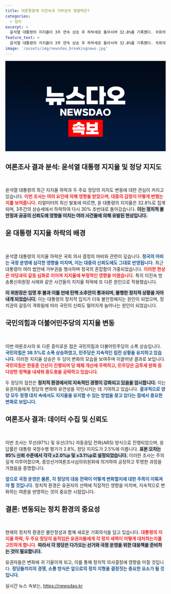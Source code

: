 ```yaml
---
title: 여론풍향계 이진숙과 거부권의 영향력은?
categories:
  - 정치
excerpt: >
  윤석열 대통령의 지지율이 3주 연속 상승 후 하락세로 돌아서며 32.8%를 기록했다. 국회의 거부권 정국과 방송통신위원장 탄핵 소추가 주요 원인으로, 국민의힘과 민주당은 각각 38.5%와 36.3%로 접전을 이어간다. 변화를 모색하는 양당의 정치적 동향이 주목된다.
feature_text: >
  윤석열 대통령의 지지율이 3주 연속 상승 후 하락세로 돌아서며 32.8%를 기록했다. 국회의 거부권 정국과 방송통신위원장 탄핵 소추가 주요 원인으로, 국민의힘과 민주당은 각각 38.5%와 36.3%로 접전을 이어간다. 변화를 모색하는 양당의 정치적 동향이 주목된다.
image: '/assets/img/newsdao_breakingnews.jpg'
---
```


<p><img src="/assets/img/newsdao_breakingnews.jpg" alt="ranknews 속보" /></p>

<h2 data-ke-size="size26">여론조사 결과 분석: 윤석열 대통령 지지율 및 정당 지지도</h2>

<p data-ke-size="size16">&nbsp;</p>

<p>윤석열 대통령의 최근 지지율 하락과 두 주요 정당의 지지도 변동에 대한 관심이 커지고 있습니다. <b><span style="color: #ee2323;">이번 조사는 여러 요인에 의해 영향을 받았으며, 대중의 감정이 어떻게 변했는지를 보여줍니다.</span></b> 리얼미터의 최신 발표에 따르면, 윤 대통령의 지지율은 32.8%로 집계되며, 3주간의 상승세에서 하락하여 다시 30% 초반대로 돌아갔습니다. <b><span style="background-color: #21538527;">이는 정치적 불안정과 공공의 신뢰도에 영향을 미치는 여러 사건들에 의해 유발된 현상입니다.</span></b></p>

<h2 data-ke-size="size26">윤 대통령 지지율 하락의 배경</h2>

<p data-ke-size="size16">&nbsp;</p>

<p>윤석열 대통령의 지지율 하락은 국회 의사 결정의 마비와 관련이 깊습니다. <b><span style="color: #1a5490;">정국의 마비는 국정 운영에 심각한 영향을 미치며, 이는 대중의 신뢰도에도 그대로 반영됩니다.</span></b> 최근 대통령이 여러 법안에 거부권을 행사하며 정국의 혼잡함이 가중되었습니다. <b><span style="color: #ee2323;">이러한 현상은 야당과의 갈등 심화로 이어져 지지율에 부정적인 영향을 미쳤습니다.</span></b> 특히 이진숙 방송통신위원장 사례와 같은 사건들이 지지율 하락에 또 다른 원인으로 작용했습니다.</p>

<p><b><span style="background-color: #21538527;">이 위원장은 임명 후 불과 이틀 만에 탄핵 소추안이 통과되며, 불행한 정치적 상황을 자아내게 되었습니다.</span></b> 이는 대통령의 정치적 입지가 더욱 불안정해지는 원인이 되었으며, 정치권의 갈등이 격화됨에 따라 국민의 신뢰도 떨어지게 늘어나는 원인이 되었습니다.</p>

<h2 data-ke-size="size26">국민의힘과 더불어민주당의 지지율 변동</h2>

<p data-ke-size="size16">&nbsp;</p>

<p>이번 여론조사의 또 다른 흥미로운 점은 국민의힘과 더불어민주당의 소폭 상승입니다. <b><span style="color: #1a5490;">국민의힘은 38.5%로 소폭 상승하였고, 민주당은 지속적인 접전 상황을 유지하고 있습니다.</span></b> 이러한 지지율 상승은 두 당이 변화의 모습을 보여주며 이끌어낸 결과로 보입니다. <b><span style="color: #ee2323;">국민의힘은 한동훈 인선이 진행되며 당 체제 개선에 주력하고, 민주당은 금투세 완화 등 다양한 정책을 내세워 중도층을 공략하고 있습니다.</span></b></p>

<p>두 정당의 접전은 <b><span style="background-color: #21538527;">정치적 환경에서의 지속적인 경쟁이 강화되고 있음을 암시합니다.</span></b> 이는 유권자들에게 정당의 변화와 유연성을 각인시키는 데 기여하고 있습니다. <b><span style="color: #1a5490;">결과적으로 양당 모두 정쟁 대치 속에서도 지지율을 유지할 수 있는 방법을 찾고 있다는 점에서 중요한 변화로 보입니다.</span></b></p>

<h2 data-ke-size="size26">여론조사 결과: 데이터 수집 및 신뢰도</h2>

<p data-ke-size="size16">&nbsp;</p>

<p>이번 조사는 무선(97%) 및 유선(3%) 자동응답 전화(ARS) 방식으로 진행되었으며, 응답률은 대통령 국정수행 평가가 2.8%, 정당 지지도가 2.5%에 이릅니다. <b><span style="background-color: #21538527;">표본 오차는 95% 신뢰 수준에서 각각 ±2.0%p 및 ±3.1%p로 설정되었습니다.</span></b> 이러한 조사는 주의 깊게 이루어졌으며, 중앙선거여론조사심의위원회에 의거하여 공정하고 투명한 과정을 거쳤음을 증명합니다.</p>

<p><b><span style="color: #1a5490;">앞으로 국정 운영은 물론, 각 정당의 대응 전략이 어떻게 변화할지에 대한 주목이 이뤄져야 할 것입니다.</span></b> 정치적 환경은 유권자의 선택에 직접적인 영향을 미치며, 지속적으로 변화하는 여론을 반영하는 것이 중요한 시점입니다.</p>

<h2 data-ke-size="size26">결론: 변동되는 정치 환경의 중요성</h2>

<p data-ke-size="size16">&nbsp;</p>

<p>현재의 정치적 환경은 불안정성과 함께 새로운 기회의식을 담고 있습니다. <b><span style="color: #ee2323;">대통령의 지지율 하락, 두 주요 정당의 움직임은 유권자들에게 각 정치 세력이 어떻게 대처하는지를 고민하게 합니다.</span></b> <b><span style="background-color: #21538527;">따라서 각 정당은 다가오는 선거와 국정 운영을 위한 대응책을 준비하는 것이 필요합니다.</span></b> </p>

<p>유권자들은 변화에 귀 기울이게 되고, 이를 통해 정치적 의사결정에 영향을 미칠 것입니다. <b><span style="color: #1a5490;">정당들끼리의 경쟁, 소통 방식은 앞으로의 정치 지형을 결정짓는 중요한 요소가 될 것입니다.</span></b></p>
실시간 뉴스 속보는, <a href="https://newsdao.kr" rel="dofollow">https://newsdao.kr</a>


